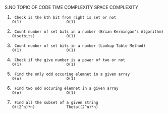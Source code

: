 S.NO    TOPIC OF CODE                                                       TIME COMPLEXITY         SPACE COMPLEXITY

1.      Check is the kth bit from right is set or not                       O(1)                    O(1)
2.      Count number of set bits in a number (Brian Kerningam's Algorithm)  O(setbits)              O(1)
2.      Count number of set bits in a number (Lookup Table Method)          O(1)                    O(1)
3.      Check if the give number is a power of two or not                   O(1)                    O(1)
4.      Find the only odd occuring elemnet in a given array                 O(n)                    O(1)
5.      Find two odd occuring elemnet in a given array                      O(n)                    O(1)
6.      Find all the subset of a given string                               O((2^n)*n)              Theta((2^n)*n)

